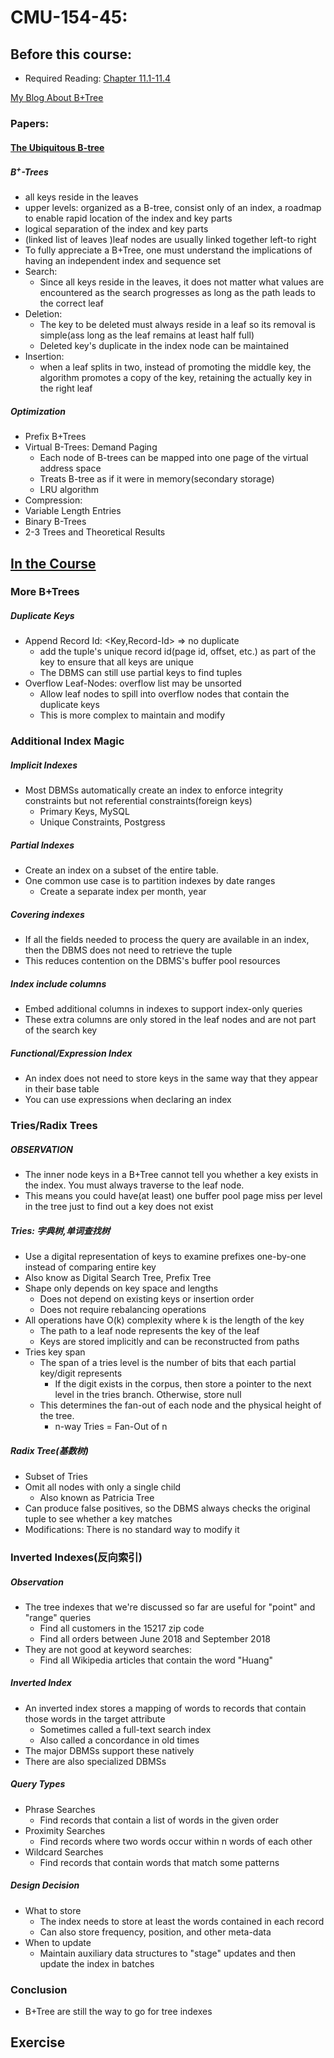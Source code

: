 # CMU-154-45: 

## Before this course:

* Required Reading:  <a href=../Resources/数据库系统概念_原书第6版.pdf>Chapter 11.1-11.4</a>

[My Blog About B+Tree](https://huang-feiyu.github.io/2021/05/09/B-Plus-Tree/)

### Papers: 

#### [The Ubiquitous B-tree](./Material/The_Ubiquitous_B-tree.pdf)

##### B<sup>+</sup>-Trees
* all keys reside in the leaves
* upper levels: organized as a B-tree, consist only of an index, a roadmap to
  enable rapid location of the index and key parts
* logical separation of the index and key parts
* (linked list of leaves )leaf nodes are usually linked together left-to right
* To fully appreciate a B+Tree, one must understand the implications of having
  an independent index and sequence set
* Search:
    * Since all keys reside in the leaves, it does not matter what values are
      encountered as the search progresses as long as the path leads to the
      correct leaf
* Deletion:
    * The key to be deleted must always reside in a leaf so its removal is
      simple(ass long as the leaf remains at least half full)
    * Deleted key's duplicate in the index node can be maintained
* Insertion:
    * when a leaf splits in two, instead of promoting the middle key, the
      algorithm promotes a copy of the key, retaining the actually key in the
      right leaf

##### Optimization
* Prefix B+Trees
* Virtual B-Trees: Demand Paging
    * Each node of B-trees can be mapped into one page of the virtual address
      space
    * Treats B-tree as if it were in memory(secondary storage)
    * LRU algorithm
* Compression:
* Variable Length Entries
* Binary B-Trees
* 2-3 Trees and Theoretical Results


## [In the Course](https://www.youtube.com/watch?v=1D81vXw2T_w&list=PLSE8ODhjZXjbohkNBWQs_otTrBTrjyohi&index=8&ab_channel=CMUDatabaseGroup)

### More B+Trees

##### Duplicate Keys
* Append Record Id: <Key,Record-Id> => no duplicate
    * add the tuple's unique record id(page id, offset, etc.) as part of the key
      to ensure that all keys are unique
    * The DBMS can still use partial keys to find tuples
* Overflow Leaf-Nodes: overflow list may be unsorted
    * Allow leaf nodes to spill into overflow nodes that contain the duplicate
      keys
    * This is more complex to maintain and modify

### Additional Index Magic

##### Implicit Indexes
* Most DBMSs automatically create an index to enforce integrity constraints but
  not referential constraints(foreign keys)
    * Primary Keys, MySQL
    * Unique Constraints, Postgress

##### Partial Indexes
* Create an index on a subset of the entire table.
* One common use case is to partition indexes by date ranges
    * Create a separate index per month, year

##### Covering indexes
* If all the fields needed to process the query are available in an index,
  then the DBMS does not need to retrieve the tuple
* This reduces contention on the DBMS's buffer pool resources

##### Index include columns
* Embed additional columns in indexes to support index-only queries
* These extra columns are only stored in the leaf nodes and are not part of the
  search key

##### Functional/Expression Index
* An index does not need to store keys in the same way that they appear in their
  base table
* You can use expressions when declaring an index

### Tries/Radix Trees

##### OBSERVATION
* The inner node keys in a B+Tree cannot tell you whether a key exists in the
  index. You must always traverse to the leaf node.
* This means you could have(at least) one buffer pool page miss per level in the
  tree just to  find out a key does not exist

##### Tries: 字典树,单词查找树 
* Use a digital representation of keys to examine prefixes one-by-one instead of
  comparing entire key
* Also know as Digital Search Tree, Prefix Tree
* Shape only depends on key space and lengths
    * Does not depend on existing keys or insertion order
    * Does not require rebalancing operations
* All operations have O(k) complexity where k is the length of the key
    * The path to a leaf node represents the key of the leaf
    * Keys are stored implicitly and can be reconstructed from paths
* Tries key span
    * The span of a tries level is the number of bits that each partial key/digit
      represents
        * If the digit exists in the corpus, then store a pointer to the next
          level in the tries branch. Otherwise, store null
    * This determines the fan-out of each node and the physical height of the
      tree.
        * n-way Tries = Fan-Out of n

##### Radix Tree(基数树)
* Subset of Tries
* Omit all nodes with only a single child
    * Also known as Patricia Tree
* Can produce false positives, so the DBMS always checks the original tuple to
  see whether a key matches
* Modifications: There is no standard way to modify it

### Inverted Indexes(反向索引)

##### Observation
* The tree indexes that we're discussed so far are useful for "point" and "range" queries
    * Find all customers in the 15217 zip code
    * Find all orders between June 2018 and September 2018
* They are not good at keyword searches:
    * Find all Wikipedia articles that contain the word "Huang"

##### Inverted Index
* An inverted index stores a mapping of words to records that contain those
  words in the target attribute
    * Sometimes called a full-text search index
    * Also called a concordance in old times
* The major DBMSs support these natively
* There are also specialized DBMSs

##### Query Types
* Phrase Searches
    * Find records that contain a list of words in the given order
* Proximity Searches
    * Find records where two words occur within n words of each other
* Wildcard Searches
    * Find records that contain words that match some patterns

##### Design Decision
* What to store
    * The index needs to store at least the words contained in each record
    * Can also store frequency, position, and other meta-data
* When to update
    * Maintain auxiliary data structures to "stage" updates and then update the
      index in batches

### Conclusion
* B+Tree are still the way to go for tree indexes

## Exercise

